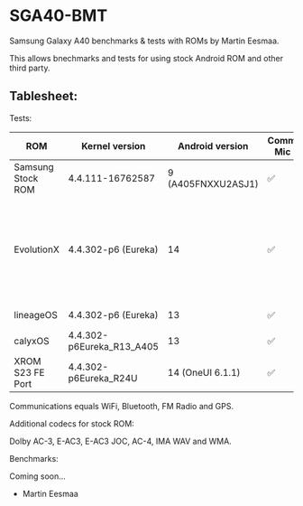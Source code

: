 # SGA40-BMT

Samsung Galaxy A40 benchmarks & tests with ROMs by Martin Eesmaa.

This allows bnechmarks and tests for using stock Android ROM and other third party.

## Tablesheet:

Tests:

ROM | Kernel version | Android version | Communications, Mic & Speaker | NFC | Flashlight | Visual Keyboard | Dolby Atmos | Cast/Smart View | DeX | Bloat-free | Wired HDMI | Face Unlock | AOD |
--- | --- | --- | --- | --- | --- | --- | --- | --- | --- | --- | --- | --- | --- |
Samsung Stock ROM | 4.4.111-16762587 | 9 (A405FNXXU2ASJ1) | ✅ | ✅ | ✅ | ✅ (Samsung keyboard) | ✅ | ✅ | ❌ | ❌ | ? | ✅ | ✅ |
EvolutionX | 4.4.302-p6 (Eureka) | 14 | ✅ | ❌ | ✅ | ❌ (not installed, but G-Board crashes, please get Simple Keyboard) | ✅ | ⚠️ (Only cast) | ❌ | ? | ❌ | ✅ | ✅ |
lineageOS | 4.4.302-p6 (Eureka) | 13 | ✅ | ❌ | ✅ | ✅ (G-board) | ✅ | ⚠️ (Only cast) | ❌ | ✅ | ❌ | ❌ | ✅ |
calyxOS | 4.4.302-p6Eureka_R13_A405 | 13 | ✅ | ❌ | ✅ | ✅ | ✅ | ⚠️ (Only cast) | ❌ | ❌ | ❌ | ❌ | ✅ |
XROM S23 FE Port | 4.4.302-p6Eureka_R24U | 14 (OneUI 6.1.1) | ✅ | ✅ | ✅ | ✅ (Samsung keyboard) | ✅ | ✅ | ✅ | ❌ | ❌ | ❌ | ⚠️ |

Communications equals WiFi, Bluetooth, FM Radio and GPS.

Additional codecs for stock ROM:

Dolby AC-3, E-AC3, E-AC3 JOC, AC-4, IMA WAV and WMA.

Benchmarks:

Coming soon...

- Martin Eesmaa